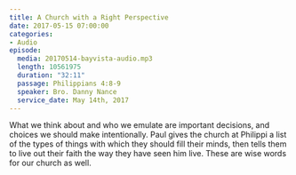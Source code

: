 ```yaml
---
title: A Church with a Right Perspective
date: 2017-05-15 07:00:00
categories:
- Audio
episode:
  media: 20170514-bayvista-audio.mp3
  length: 10561975
  duration: "32:11"
  passage: Philippians 4:8-9
  speaker: Bro. Danny Nance
  service_date: May 14th, 2017
---
```

What we think about and who we emulate are important decisions, and choices we should make intentionally. Paul gives the church at Philippi a list of the types of things with which they should fill their minds, then tells them to live out their faith the way they have seen him live. These are wise words for our church as well.